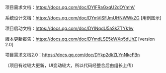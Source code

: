 项目需求文档：https://docs.qq.com/doc/DYlFRaGxqU2dOYmhV

系统设计文档：https://docs.qq.com/doc/DYmViSFJmUHNWWkZG    [用例图示]

项目启动文档：https://docs.qq.com/doc/DYlNqdU5aSkZTYk1w

版本更新报告：https://docs.qq.com/doc/DYmdLSE5kWXp5dUhZ    [version 2.0]

项目需求文档2.0：https://docs.qq.com/doc/DYkp2dkZLYnNkcFBn

（项目有过较大更新，UI变动较大，所以代码经整合后由组长上传）
